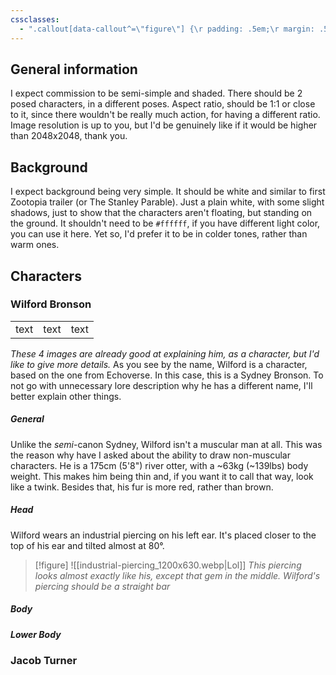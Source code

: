 ```yaml
---
cssclasses:
  - ".callout[data-callout^=\"figure\"] {\r padding: .5em;\r margin: .5em;\r & .callout-icon {\r  display: none;\r }\r & .callout-title {\r  padding: 0;\r  margin: 0;\r }\r & .callout-content {\r  --callout-content-background: rgba(0, 0, 0, 0);\r  padding: 0;\r  margin: 0;\r  border: none;\r  box-shadow: none;\r }\r}\r\r\r"
---
```

## General information
I expect commission to be semi-simple and shaded. There should be 2 posed characters, in a different poses. Aspect ratio, should be 1:1 or close to it, since there wouldn't be really much action, for having a different ratio. Image resolution is up to you, but I'd be genuinely like if it would be higher than 2048x2048, thank you.
## Background
I expect background being very simple. It should be white and similar to first Zootopia trailer (or The Stanley Parable). Just a plain white, with some slight shadows, just to show that the characters aren't floating, but standing on the ground. It shouldn't need to be `#ffffff`, if you have different light color, you can use it here. Yet so, I'd prefer it to be in colder tones, rather than warm ones.
## Characters
### Wilford Bronson
||||
|---|---|---|
|text|text|text
*These 4 images are already good at explaining him, as a character, but I'd like to give more details.*
As you see by the name, Wilford is a character, based on the one from Echoverse. In this case, this is a Sydney Bronson. To not go with unnecessary lore description why he has a different name, I'll better explain other things. 
##### General
Unlike the *semi*-canon Sydney, Wilford isn't a muscular man at all. This was the reason why have I asked about the ability to draw non-muscular characters. He is a 175cm (5'8") river otter, with a ~63kg (~139lbs) body weight. This makes him being thin and, if you want it to call that way, look like a twink. Besides that, his fur is more red, rather than brown.
##### Head
Wilford wears an industrial piercing on his left ear. It's placed closer to the  top of his ear and tilted almost at 80°.
>[!figure] ![[industrial-piercing_1200x630.webp|Lol]]
> *This piercing looks almost exactly like his, except that gem in the middle. Wilford's piercing should be a straight bar*
##### Body
##### Lower Body

### Jacob Turner




